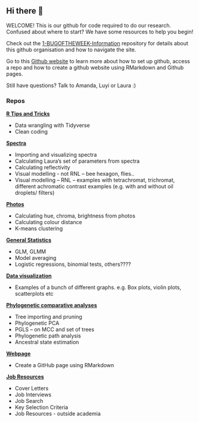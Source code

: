 ## Hi there 👋

WELCOME! This is our github for code required to do our research. Confused about where to start? We
have some resources to help you begin!

Check out the [1-BUGOFTHEWEEK-Information](https://github.com/bugoftheweek/1-BUGOFTHEWEEK-Information) 
repository for details about this github organisation and how to navigate the site.

Go to this [Github website](https://luyiwangtw.github.io/BugoftheweekWorkshop/) to learn more about 
how to set up github, access a repo and how to create a github website using RMarkdown and Github pages.
  
Still have questions? Talk to Amanda, Luyi or Laura :)
  
### Repos 
  
[**R Tips and Tricks**](https://github.com/bugoftheweek/RTips-and-Tricks)
* Data wrangling with Tidyverse  
* Clean coding  
  
[**Spectra**](https://github.com/bugoftheweek/Spectra)
* Importing and visualizing spectra  
* Calculating Laura’s set of parameters from spectra  
* Calculating reflectivity  
* Visual modelling - not RNL – bee hexagon, flies..   
* Visual modelling – RNL – examples with tetrachromat, trichromat, different achromatic contrast examples (e.g. with and without oil droplets/ filters)  
   
[**Photos**](https://github.com/bugoftheweek/Photos)
* Calculating hue, chroma, brightness from photos  
* Calculating colour distance  
* K-means clustering  
  
[**General Statistics**](https://github.com/bugoftheweek/General-Statistics)
* GLM, GLMM  
* Model averaging  
* Logistic regressions, binomial tests, others????  
  
[**Data visualization**](https://github.com/bugoftheweek/Data-Visualisation)
* Examples of a bunch of different graphs. e.g. Box plots, violin plots, scatterplots etc  
  
[**Phylogenetic comparative analyses**](https://github.com/bugoftheweek/Phylogenetic-Comparative-Analyses)
* Tree importing and pruning  
* Phylogenetic PCA  
* PGLS – on MCC and set of trees  
* Phylogenetic path analysis  
* Ancestral state estimation  

[**Webpage**](https://github.com/bugoftheweek/Webpage)
* Create a GitHub page using RMarkdown

[**Job Resources**](https://github.com/bugoftheweek/Job-Resources)
* Cover Letters
* Job Interviews
* Job Search
* Key Selection Criteria
* Job Resources - outside academia


